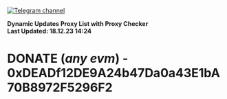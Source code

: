 [![Telegram channel](https://img.shields.io/endpoint?url=https://runkit.io/damiankrawczyk/telegram-badge/branches/master?url=https://t.me/n4z4v0d)](https://t.me/n4z4v0d) 

**Dynamic Updates Proxy List with Proxy Checker**  
**Last Updated: 18.12.23 14:24**

# DONATE (_any evm_) - 0xDEADf12DE9A24b47Da0a43E1bA70B8972F5296F2
